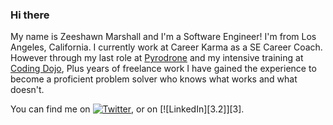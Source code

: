### Hi there 
My name is Zeeshawn Marshall and I'm a Software Engineer! I'm from Los Angeles, California.
I currently work at Career Karma as a SE Career Coach. However through my last role at 
<a href="http://pyrodrone.com" target="_blank">Pyrodrone</a> and my intensive training at <a href="https://www.codingdojo.com/los-angeles/coding-bootcamp/qa/l?utm_source=adwords&utm_campaign=la_branding_softdev&utm_term=cd_ex&utm_content=603744898025&gclid=Cj0KCQjwn4qWBhCvARIsAFNAMih4SGu8ueiWn3gISwC1Mew_QQZtBIO6Gsw2zr2SLKzv7U_vO9I_XCIaAo83EALw_wcB" target="_blank">Coding Dojo</a>, Plus years of freelance work
I have gained the experience to become a proficient problem solver who knows what works
and what doesn't. 

You can find me on [![Twitter][1.2]][1], or on [![LinkedIn][3.2]][3].

<!-- Icons -->

[1.2]: http://i.imgur.com/wWzX9uB.png (twitter icon without padding)
[2.2]: https://raw.githubusercontent.com/Lckythr33/Lckythr33/master/linkedin.png

<!-- Links to your social media accounts -->

[1]: https://twitter.com/zemgineer
[2]: https://www.linkedin.com/in/zmarshall333




















<!-- **Lckythr33/Lckythr33** is a ✨ _special_ ✨ repository because its `README.md` (this file) appears on your GitHub profile-->
